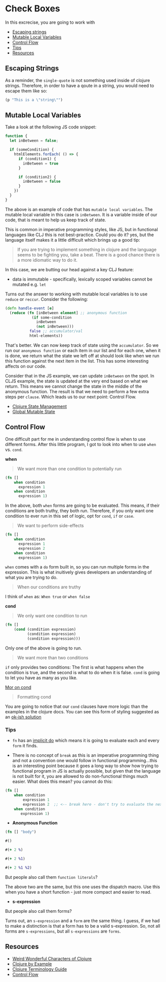 # Check Boxes

In this excrecise, you are going to work with

* [Escaping strings](#escaping-strings)
* [Mutable Local Variables](#mutable-local-variables)
* [Control Flow](#control-flow)
* [Tips](#tips)
* [Resources](#resources)

## Escaping Strings

As a reminder, the `single-quote` is not something used inside of clojure strings.  Therefore, in order to have a qoute in a string, you would need to escape them like so:

```clojure
(p "This is a \"string\"")
```

## Mutable Local Variables

Take a look at the following JS code snippet:

```javascript
function {
  let inBetween = false;

  if (someCondition) {
    htmlElements.forEach( () => {
      if (condition1) {
        inBetween = true
      }

      if (condition2) {
        inBetween = false
      }
    })
  }
}
```

The above is an example of code that has `mutable local variables`.  The mutable local variable in this case is `inBetween`.  It is a variable inside of our code, that is meant to help us keep track of state.

This is common in imperative programming styles, like JS, but in functional languages like CLJ this is not best-practice. Could you do it?  yes, but the language itself makes it a little difficult which brings up a good tip:

> If you are trying to implement something in clojure and the language seems to be fighting you, take a beat.  There is a good chance there is a more idiomatic way to do it.

In this case, we are butting our head against a key CLJ feature:

* data is immutable - specifically, lexically scoped variables cannot be mutated e.g. `let`

Turns out the answer to working with mutable local variables is to use `reduce` or `reccur`.  Consider the following:

```clojure
(defn handle-event [e]
  (reduce (fn [inBetween element] ;; anonymous function
            (if some-condition
              inBetween
              (not inBetween)))
           false ;; accumulator/val
           html-elements))
```

That's better.  We can now keep track of state using the `accumulator`.  So we run our `anonymous function` or each item in our list and for each one, when it is done, we return what the state we left off at should look like when we run this function against the next item in the list. This has some interesting affects on our code.

Consider that in the JS example, we can update `inBetween` on the spot.  In CLJS example, the state is updated at the very end based on what we return.  This means we cannot change the state in the middle of the anonymous function.  The result is that we need to perform a few extra steps per `clause`.  Which leads us to our next point:  Control Flow.


* [Clojure State Management](http://blog.jayfields.com/2011/04/clojure-state-management.html)
* [Global Mutable State](http://www.lispcast.com/global-mutable-state)


## Control Flow

One difficult part for me in understanding control flow is when to use different forms.  After this little program, I got to look into when to use `when` vs. `cond`.

**when**

> We want more than one condition to potentially run

```clojure
(fn []
    when condition
      expression 1
    when condition
      expression 1)
```

In the above, both `when` forms are going to be evaluated.  This means, if their conditions are both truthy, they both run.  Therefore, if you only want one condition to ever run in this set of logic, opt for `cond`, `if` or `case`.

> We want to perform side-effects

```clojure
(fn []
    when condition
      expression 1
      expression 2
    when condition
      expression 1)
```

`when` comes with a `do` form built in, so you can run multiple forms in the expression.  This is what inuitively gives developers an understanding of what you are trying to do.

> When our conditions are truthy

I think of `when` as:  `When true` or `when false`

**cond**

> We only want one condition to run

```clojure
(fn []
    (cond (condition expression)
          (condition expression)
          (condition expression)))
```

Only one of the above is going to run.

> We want more than two conditions

`if` only provides two conditions: The first is what happens when the condition is true, and the second is what to do when it is false. `cond` is going to let you have as many as you like.

[Mor on cond](http://www.matthewboston.com/blog/understanding-clojure-cond-and-condp/)

> Formatting cond

You are going to notice that our `cond` clauses have more logic than the examples in the clojure docs.  You can see this form of styling suggested as an [ok-ish solution](https://github.com/bbatsov/clojure-style-guide#shor-forms-in-cond)

### Tips

* `fn` has an [implicit do](http://clojure-doc.org/articles/language/glossary.html#implicit-do) which means it is going to evaluate each and every `form` it finds.

* There is no concept of `break` as this is an imperative programming thing and not a convention one would follow in functional programming...this is an interesting point because it goes a long way to show how trying to functional program in JS is actually possible, but given that the language is not built for it, you are allowed to do non-functional things much easier.  What does this mean?  you cannot do this:

```clojure
(fn []
    when condition
        expression 1
        expression 2  ;; <-- break here - don't try to evaluate the next when
    when condition
       expression 1)
```

* **Anonymous Function**

```clojure
(fn [] "body")

#()

#(+ 2 %)

#(+ 2 %1)

#(+ 2 %1 %2)
```

But people also call them `function literals`?

The above two are the same, but this one uses the dispatch macro.  Use this when you have a short function - just more compact and easier to read.

* **s-expression**

But people also call them forms?

Turns out, an `s-expression` and a `form` are the same thing.  I guess, if we had to make a distinction is that a form has to be a valid s-expression.  So, not all forms are `s-expressions`, but all `s-expressions` are `forms`.


## Resources

* [Weird Wonderful Characters of Clojure](https://yobriefca.se/blog/2014/05/19/the-weird-and-wonderful-characters-of-clojure/)
* [Clojure by Example](https://kimh.github.io/clojure-by-example/#if)
* [Clojure Terminology Guide](http://clojure-doc.org/articles/language/glossary.html)
* [Control Flow](https://practicalli.github.io/clojure/basic-clojure/control-flow.html)
